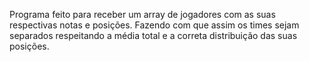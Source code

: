 Programa feito para receber um array de jogadores com as suas respectivas notas e posições. Fazendo com que assim os times sejam separados respeitando a média total e a correta distribuição das suas posições.
